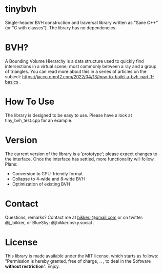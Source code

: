 # tinybvh
Single-header BVH construction and traversal library written as "Sane C++" (or "C with classes"). The library has no dependencies.

# BVH?
A Bounding Volume Hierarchy is a data structure used to quickly find intersections in a virtual scene; most commonly between a ray and a group of triangles. You can read more about this in a series of articles on the subject: https://jacco.ompf2.com/2022/04/13/how-to-build-a-bvh-part-1-basics .

# How To Use
The library is designed to be easy to use. Please have a look at tiny_bvh_test.cpp for an example.

# Version
The current version of the library is a 'prototype'; please expect changes to the interface. Once the interface has settled, more functionality will follow. Plans:
* Conversion to GPU-friendly format
* Collapse to 4-wide and 8-wide BVH
* Optimization of existing BVH

# Contact
Questions, remarks? Contact me at bikker.j@gmail.com or on twitter: @j_bikker, or BlueSky: @jbikker.bsky.social .

# License
This library is made available under the MIT license, which starts as follows: "Permission is hereby granted, free of charge, .. , to deal in the Software **without restriction**". Enjoy.
